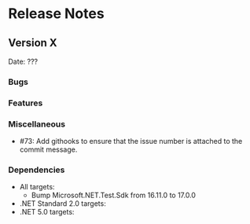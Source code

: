 # Release Notes

## Version X

Date: ???

### Bugs

### Features

### Miscellaneous

- #73: Add githooks to ensure that the issue number is attached to the commit message.

### Dependencies

- All targets:
  - Bump Microsoft.NET.Test.Sdk from 16.11.0 to 17.0.0
- .NET Standard 2.0 targets:
- .NET 5.0 targets:



